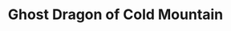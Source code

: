 ---
title:          Ghost Dragon of Cold Mountain
genre:          ancient
chinesetitle:   寒山潛龍
previoustitle:  "Cold Mountain, Hidden Dragon"
episodes:       30
producer:       "Marco Law"
broadcaststart: 2014-06-30
broadcastend:   2014-08-07
website:        "http://programme.tvb.com/drama/ghostdragonofcoldmountain"
starring:       "Kenneth Ma, Pierre Ngo, Power Chan, <mark>Selena Lee</mark>, Lin Xiawei, Raymond Cho"
synopsis:       "The Tin Kei Agency of the Northern Song, an investigation agency specializing in solving strange cases in the kingdom, is headed by the wise <strong>Fung Nam-Tin</strong> (<em>Lau Kong</em>), who leads a group of extremely well-trained constables. His favorite apprentice, <strong>Chu Cheung-Sing</strong> (<em>Kenneth Ma</em>), is wisdom and courage embodied in one, but Nam Tin and Cheung Sing end their partnership when they fail to come to a consensus on how to solve a particular case. Cheung Sing ends up leaving the agency to live a simple and peaceful life with his wife, <strong>Tou Fa</strong> (<em>Selena Lee</em>).  years later, the aging Nam Tin orders three of his most-skilled apprentices – <strong>Ma Chuen-Kung</strong> (<em>Power Chan</em>), <strong>Ngau Dai-Lik</strong> (<em>Pierre Ngo</em>), and <strong>Yeung Mau</strong> (<em>Lin Xiawei</em>) – to reach out to Cheung Sing and convince him to return. Cheung Sing agrees to work with the agency again, but his personality often clashes with his three partners, causing the four to frequently fight. Meanwhile, Cheung Sing is separated from his wife, but his feelings become conflicted when he ends up meeting a prostitute who looks exactly like her.  Sing learns that the opposing Jurchen kingdom has placed a mole within the Tin Kei Agency and his good friend, <strong>Hung Sup-Kau</strong> (<em>Raymond Cho</em>) is exploited by the enemy. Cheung Sing does not know whom to trust. The line between friend and foe continues to be blurry."
fullname:       "Tou Fa / Yan Mei-Neung"
altname:        "Kong Man / Kong Lai"
identity:       "Owner of Tou Fa Lam restaurant / Courtesan at Fa Lei Lau brothel"
appearance:     "1-30"
image:          1
---